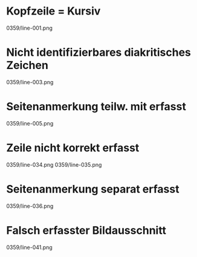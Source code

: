 # Kopfzeile = Kursiv
0359/line-001.png
# Nicht identifizierbares diakritisches Zeichen
0359/line-003.png
# Seitenanmerkung teilw. mit erfasst
0359/line-005.png
# Zeile nicht korrekt erfasst
0359/line-034.png
0359/line-035.png
# Seitenanmerkung separat erfasst
0359/line-036.png
# Falsch erfasster Bildausschnitt
0359/line-041.png
